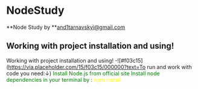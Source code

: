 ﻿# NodeStudy
**Node Study by **<and1tarnavskyi@gmail.com>
## Working with project installation and using!
Working with project installation and using!
-![#f03c15](https://via.placeholder.com/15/f03c15/000000?text=To run and work with code you need:↓) 
<span style="color: green"> Install Node.js from official site </span>
<span style="color: green"> Install node dependencies  in your terminal by : <span style="color: yellow"> npm install</span> </span>
<br/>

